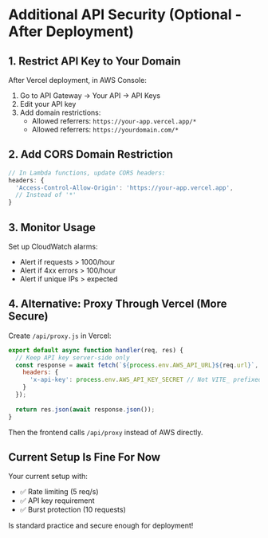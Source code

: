 # Additional API Security (Optional - After Deployment)

## 1. Restrict API Key to Your Domain

After Vercel deployment, in AWS Console:

1. Go to API Gateway → Your API → API Keys
2. Edit your API key
3. Add domain restrictions:
   - Allowed referrers: `https://your-app.vercel.app/*`
   - Allowed referrers: `https://yourdomain.com/*`

## 2. Add CORS Domain Restriction

```javascript
// In Lambda functions, update CORS headers:
headers: {
  'Access-Control-Allow-Origin': 'https://your-app.vercel.app',
  // Instead of '*'
}
```

## 3. Monitor Usage

Set up CloudWatch alarms:
- Alert if requests > 1000/hour
- Alert if 4xx errors > 100/hour
- Alert if unique IPs > expected

## 4. Alternative: Proxy Through Vercel (More Secure)

Create `/api/proxy.js` in Vercel:

```javascript
export default async function handler(req, res) {
  // Keep API key server-side only
  const response = await fetch(`${process.env.AWS_API_URL}${req.url}`, {
    headers: {
      'x-api-key': process.env.AWS_API_KEY_SECRET // Not VITE_ prefixed
    }
  });
  
  return res.json(await response.json());
}
```

Then the frontend calls `/api/proxy` instead of AWS directly.

## Current Setup Is Fine For Now

Your current setup with:
- ✅ Rate limiting (5 req/s)
- ✅ API key requirement
- ✅ Burst protection (10 requests)

Is standard practice and secure enough for deployment!